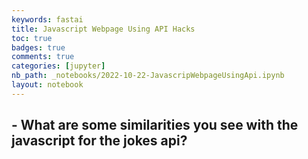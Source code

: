 ```yaml
---
keywords: fastai
title: Javascript Webpage Using API Hacks
toc: true 
badges: true
comments: true
categories: [jupyter]
nb_path: _notebooks/2022-10-22-JavascripWebpageUsingApi.ipynb
layout: notebook
---
```


<!--
#################################################
### THIS FILE WAS AUTOGENERATED! DO NOT EDIT! ###
#################################################
# file to edit: _notebooks/2022-10-22-JavascripWebpageUsingApi.ipynb
-->

<div class="container" id="notebook-container">
        
<div class="cell border-box-sizing text_cell rendered"><div class="inner_cell">
<div class="text_cell_render border-box-sizing rendered_html">
<h2 id="--What-are-some-similarities-you-see-with-the-javascript-for-the-jokes-api?">- What are some similarities you see with the javascript for the jokes api?<a class="anchor-link" href="#--What-are-some-similarities-you-see-with-the-javascript-for-the-jokes-api?"> </a></h2>
</div>
</div>
</div>
</div>
 

